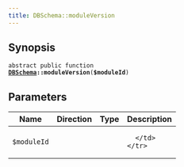 ```yaml
---
title: DBSchema::moduleVersion
---
```


## Synopsis

<code>abstract public function <b><a href="DBSchema">DBSchema</a>::moduleVersion</b>(<b>$moduleId</b>)</code>

## Parameters

<table>
  <thead>
    <tr>
      <th>Name</th>
      <th>Direction</th>
      <th>Type</th>
      <th>Description</th>
    </tr>
  </thead>
  <tbody>
    <tr>
      <td><code>$moduleId</code>
      <td><i></i></td>
      <td></td>
      <td>

      </td>
    </tr>
  </tbody>
</table>

